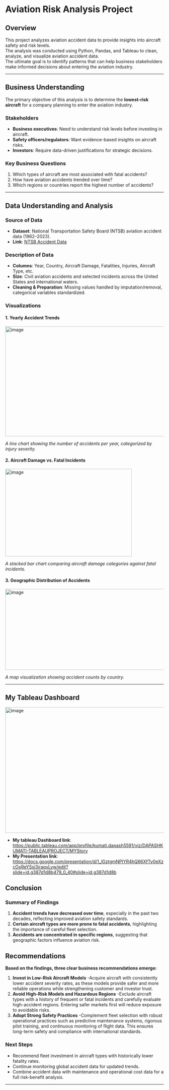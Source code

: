 # Aviation Risk Analysis Project

## Overview
This project analyzes aviation accident data to provide insights into aircraft safety and risk levels.  
The analysis was conducted using Python, Pandas, and Tableau to clean, analyze, and visualize aviation accident data.  
The ultimate goal is to identify patterns that can help business stakeholders make informed decisions about entering the aviation industry.

---

## Business Understanding
The primary objective of this analysis is to determine the **lowest-risk aircraft** for a company planning to enter the aviation industry.  

### Stakeholders
- **Business executives**: Need to understand risk levels before investing in aircraft.  
- **Safety officers/regulators**: Want evidence-based insights on aircraft risks.  
- **Investors**: Require data-driven justifications for strategic decisions.  

### Key Business Questions
1. Which types of aircraft are most associated with fatal accidents?  
2. How have aviation accidents trended over time?  
3. Which regions or countries report the highest number of accidents?  

---

## Data Understanding and Analysis

### Source of Data
- **Dataset**: National Transportation Safety Board (NTSB) aviation accident data (1962–2023).  
- **Link**: [NTSB Accident Data](https://www.ntsb.gov/)  

### Description of Data
- **Columns**: Year, Country, Aircraft Damage, Fatalities, Injuries, Aircraft Type, etc.  
- **Size**: Civil aviation accidents and selected incidents across the United States and international waters.  
- **Cleaning & Preparation**: Missing values handled by imputation/removal, categorical variables standardized.  

### Visualizations

#### 1. Yearly Accident Trends
<img width="651" height="349" alt="image" src="https://github.com/user-attachments/assets/e4c20cbd-a839-4236-a78a-d827ebe1a651" />


*A line chart showing the number of accidents per year, categorized by injury severity.*  

#### 2. Aircraft Damage vs. Fatal Incidents
<img width="402" height="278" alt="image" src="https://github.com/user-attachments/assets/18dd37fe-3609-4705-84ff-f5ec61cae9b4" />

  
*A stacked bar chart comparing aircraft damage categories against fatal incidents.*  

#### 3. Geographic Distribution of Accidents
<img width="813" height="257" alt="image" src="https://github.com/user-attachments/assets/e66c471f-4f02-4221-83fb-a1b84d1209fc" />




*A map visualization showing accident counts by country.*  

---
## My Tableau Dashboard
<img width="596" height="399" alt="image" src="https://github.com/user-attachments/assets/d0f31261-a1c5-47c3-a1fd-9e6b9e0a8f9d" />

- **My tableau Dashboard link**: https://public.tableau.com/app/profile/kumati.dapash5591/viz/DAPASHKUMATI-TABLEAUPROJECT/MYStory
- **My Presentation link**: https://docs.google.com/presentation/d/1_lGztgmNPlYR4hQ66XfTy0eXzcOxReYSsi3jraqyLyw/edit?slide=id.g387d1d8b479_0_40#slide=id.g387d1d8b

## Conclusion

### Summary of Findings
1. **Accident trends have decreased over time**, especially in the past two decades, reflecting improved aviation safety standards.  
2. **Certain aircraft types are more prone to fatal accidents**, highlighting the importance of careful fleet selection.  
3. **Accidents are concentrated in specific regions**, suggesting that geographic factors influence aviation risk.

## Recommendations
**Based on the findings, three clear business recommendations emerge:**
1. **Invest in Low-Risk Aircraft Models**
-Acquire aircraft with consistently lower accident severity rates, as these models provide safer and more reliable operations while strengthening customer and investor trust.
2. **Avoid High-Risk Models and Hazardous Regions**
-Exclude aircraft types with a history of frequent or fatal incidents and carefully evaluate high-accident regions. Entering safer markets first will reduce exposure to avoidable risks.
3. **Adopt Strong Safety Practices**
-Complement fleet selection with robust operational practices such as predictive maintenance systems, rigorous pilot training, and continuous monitoring of flight data. This ensures long-term safety and compliance with international standards.

### Next Steps
- Recommend fleet investment in aircraft types with historically lower fatality rates.  
- Continue monitoring global accident data for updated trends.  
- Combine accident data with maintenance and operational cost data for a full risk-benefit analysis.  

---

